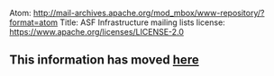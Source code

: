 Atom: http://mail-archives.apache.org/mod_mbox/www-repository/?format=atom
Title: ASF Infrastructure mailing lists
license: https://www.apache.org/licenses/LICENSE-2.0

<script type="text/javascript">
location.href = location.href.replace(/^https?:\/\/[^\/]+\/dev\//, 'https://infra.apache.org/');
</script>


## This information has moved [here][1] ##


  [1]: https://infra.apache.org/infra-mail.html
